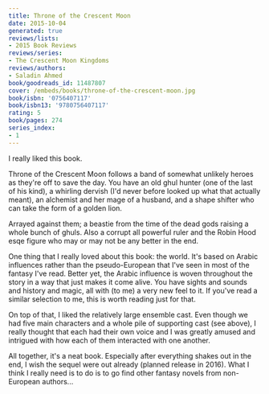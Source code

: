 ```yaml
---
title: Throne of the Crescent Moon
date: 2015-10-04
generated: true
reviews/lists:
- 2015 Book Reviews
reviews/series:
- The Crescent Moon Kingdoms
reviews/authors:
- Saladin Ahmed
book/goodreads_id: 11487807
cover: /embeds/books/throne-of-the-crescent-moon.jpg
book/isbn: '0756407117'
book/isbn13: '9780756407117'
rating: 5
book/pages: 274
series_index:
- 1
---
```

I really liked this book.  

Throne of the Crescent Moon follows a band of somewhat unlikely heroes as they're off to save the day. You have an old ghul hunter (one of the last of his kind), a whirling dervish (I'd never before looked up what that actually meant), an alchemist and her mage of a husband, and a shape shifter who can take the form of a golden lion.  

<!--more-->

Arrayed against them; a beastie from the time of the dead gods raising a whole bunch of ghuls. Also a corrupt all powerful ruler and the Robin Hood esqe figure who may or may not be any better in the end.  

One thing that I really loved about this book: the world. It's based on Arabic influences rather than the pseudo-European that I've seen in most of the fantasy I've read. Better yet, the Arabic influence is woven throughout the story in a way that just makes it come alive. You have sights and sounds and history and magic, all with (to me) a very new feel to it. If you've read a similar selection to me, this is worth reading just for that.  

On top of that, I liked the relatively large ensemble cast. Even though we had five main characters and a whole pile of supporting cast (see above), I really thought that each had their own voice and I was greatly amused and intrigued with how each of them interacted with one another.  

All together, it's a neat book. Especially after everything shakes out in the end, I wish the sequel were out already (planned release in 2016). What I think I really need is to do is to go find other fantasy novels from non- European authors...